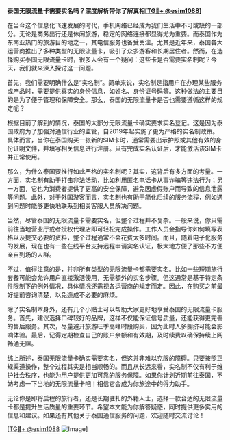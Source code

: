 **泰国无限流量卡需要实名吗？深度解析带你了解真相[[TG💪+ @esim1088](https://t.me/s/esim1088)]**

在当今这个信息化飞速发展的时代，手机网络已经成为我们生活中不可或缺的一部分。无论是商务出行还是休闲旅游，稳定的网络连接都显得尤为重要。而泰国作为东南亚热门的旅游目的地之一，其电信服务也备受关注。尤其是近年来，泰国各大运营商推出了多种类型的无限流量卡，吸引了众多游客和长期居住者。然而，在选择购买泰国无限流量卡时，很多人会有一个疑问：这些卡是否需要实名制呢？今天，我们就来深入探讨这一问题。

首先，我们需要明确什么是“实名制”。简单来说，实名制是指用户在办理某些服务或产品时，需要提供真实的身份信息，如姓名、身份证号码等。这种做法的主要目的是为了便于管理和保障安全。那么，泰国的无限流量卡是否也需要遵循这样的规定呢？

根据目前了解到的情况，泰国的大部分无限流量卡确实要求实名登记。这是因为泰国政府为了加强对通信行业的监管，自2019年起实施了更为严格的实名制政策。具体而言，当你在泰国购买一张新的SIM卡时，通常需要出示护照或其他有效的身份证明文件，并填写相关信息进行注册。只有完成实名认证后，才能激活该SIM卡并正常使用。

那么，为什么泰国要推行如此严格的实名制呢？其实，这背后有多方面的考量。一方面，实名制有助于打击非法活动，比如利用匿名电话卡从事诈骗等违法行为；另一方面，它也为消费者提供了更高的安全保障，避免因虚假账户而导致的信息泄露等问题。此外，对于外国游客而言，实名制也有助于简化后续的服务流程，例如遇到问题时能够更快地联系到相关客服人员解决问题。

当然，尽管泰国的无限流量卡需要实名，但整个过程并不复杂。一般来说，你只需前往当地营业厅或者授权代理店即可轻松完成操作。工作人员会指导你如何填写表格以及提交必要的资料，整个过程通常不会花费太多时间。而且，随着电子化服务的发展，现在也有一些在线平台支持远程申请实名认证，极大地方便了那些不方便亲自到场的人群。

不过，值得注意的是，并非所有类型的无限流量卡都需要实名。比如一些短期旅行套餐可能会允许用户直接激活使用，无需额外的实名步骤。但这通常是基于特定条件限制下的例外情况，具体情况还需视各运营商的规定而定。因此，在购买之前最好提前咨询清楚，以免造成不必要的麻烦。

除了实名制本身外，还有几个小贴士可以帮助大家更好地享受泰国的无限流量卡服务。首先，建议选择口碑较好的品牌，这样不仅能保证信号质量，还能获得更完善的售后服务。其次，尽量避开旅游旺季高峰时段购买，因为此时人多拥挤可能会影响体验。最后，记得定期检查自己的账户余额和有效期，及时续费以确保持续上网畅通无阻。

综上所述，泰国无限流量卡确实需要实名，但这并非难以克服的障碍。只要按照正规渠道操作，整个过程其实是相当顺畅的。而且从长远来看，实名制不仅有利于维护社会秩序，也能为用户提供更加可靠的服务保障。如果你计划近期前往泰国，不妨考虑一下当地的无限流量卡吧！相信它会成为你旅途中的得力助手。

无论你是即将启程的旅行者，还是长期驻扎的外籍人士，选择一款合适的无限流量卡都是提升生活质量的重要环节。希望本文能为你解答疑惑，同时提供更多实用的信息和建议。如果还有其他关于泰国通信服务的问题，欢迎随时交流讨论！

[[TG💪+ @esim1088](https://t.me/s/esim1088) ![Image](https://i.postimg.cc/4NQfJmqS/Snipaste-2025-05-13-00-14-12.png)]